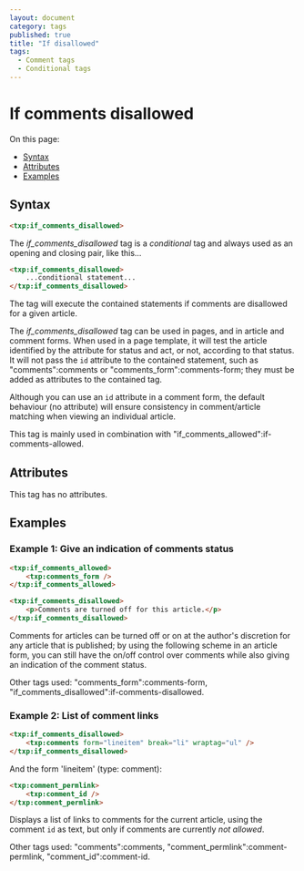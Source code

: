 ```yaml
---
layout: document
category: tags
published: true
title: "If disallowed"
tags:
  - Comment tags
  - Conditional tags
---
```


# If comments disallowed

On this page:

* [Syntax](#user-content-syntax)
* [Attributes](#user-content-attributes)
* [Examples](#user-content-examples)

## Syntax

```html
<txp:if_comments_disallowed>
```

The *if_comments_disallowed* tag is a _conditional_ tag and always used as an opening and closing pair, like this...

```html
<txp:if_comments_disallowed>
    ...conditional statement...
</txp:if_comments_disallowed>
```

The tag will execute the contained statements if comments are disallowed for a given article.

The *if_comments_disallowed* tag can be used in pages, and in article and comment forms. When used in a page template, it will test the article identified by the attribute for status and act, or not, according to that status. It will not pass the `id` attribute to the contained statement, such as "comments":comments or "comments_form":comments-form; they must be added as attributes to the contained tag.

Although you can use an `id` attribute in a comment form, the default behaviour (no attribute) will ensure consistency in comment/article matching when viewing an individual article.

This tag is mainly used in combination with "if_comments_allowed":if-comments-allowed.

## Attributes

This tag has no attributes.

## Examples

### Example 1: Give an indication of comments status

```html
<txp:if_comments_allowed>
    <txp:comments_form />
</txp:if_comments_allowed>

<txp:if_comments_disallowed>
    <p>Comments are turned off for this article.</p>
</txp:if_comments_disallowed>
```

Comments for articles can be turned off or on at the author's discretion for any article that is published; by using the following scheme in an article form, you can still have the on/off control over comments while also giving an indication of the comment status.

Other tags used: "comments_form":comments-form, "if_comments_disallowed":if-comments-disallowed.

### Example 2: List of comment links

```html
<txp:if_comments_disallowed>
    <txp:comments form="lineitem" break="li" wraptag="ul" />
</txp:if_comments_disallowed>
```

And the form 'lineitem' (type: comment):

```html
<txp:comment_permlink>
    <txp:comment_id />
</txp:comment_permlink>
```

Displays a list of links to comments for the current article, using the comment `id` as text, but only if comments are currently *not allowed*.

Other tags used: "comments":comments, "comment_permlink":comment-permlink, "comment_id":comment-id.
